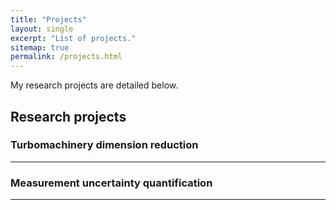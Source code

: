 ```yaml
---
title: "Projects"
layout: single
excerpt: "List of projects."
sitemap: true
permalink: /projects.html
---
```


My research projects are detailed below.


## Research projects

### Turbomachinery dimension reduction



- - -

### Measurement uncertainty quantification



- - -

